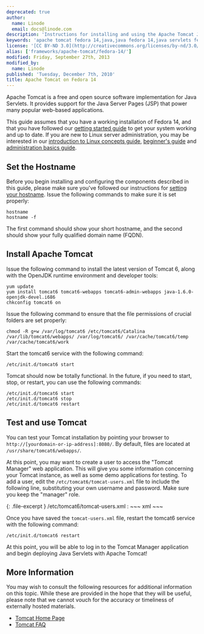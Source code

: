 ```yaml
---
deprecated: true
author:
  name: Linode
  email: docs@linode.com
description: 'Instructions for installing and using the Apache Tomcat Java Servlet engine on Fedora 14.'
keywords: 'apache tomcat fedora 14,java,java fedora 14,java servlets fedora 14,java fedora'
license: '[CC BY-ND 3.0](http://creativecommons.org/licenses/by-nd/3.0/us/)'
alias: ['frameworks/apache-tomcat/fedora-14/']
modified: Friday, September 27th, 2013
modified_by:
  name: Linode
published: 'Tuesday, December 7th, 2010'
title: Apache Tomcat on Fedora 14
---
```




Apache Tomcat is a free and open source software implementation for Java Servlets. It provides support for the Java Server Pages (JSP) that power many popular web-based applications.

This guide assumes that you have a working installation of Fedora 14, and that you have followed our [getting started guide](/docs/getting-started/) to get your system working and up to date. If you are new to Linux server administration, you may be interested in our [introduction to Linux concepts guide](/docs/tools-reference/introduction-to-linux-concepts/), [beginner's guide](/docs/beginners-guide/) and [administration basics guide](/docs/using-linux/administration-basics).

Set the Hostname
----------------

Before you begin installing and configuring the components described in this guide, please make sure you've followed our instructions for [setting your hostname](/docs/getting-started#sph_set-the-hostname). Issue the following commands to make sure it is set properly:

    hostname
    hostname -f

The first command should show your short hostname, and the second should show your fully qualified domain name (FQDN).

Install Apache Tomcat
---------------------

Issue the following command to install the latest version of Tomcat 6, along with the OpenJDK runtime environment and developer tools:

    yum update
    yum install tomcat6 tomcat6-webapps tomcat6-admin-webapps java-1.6.0-openjdk-devel.i686
    chkconfig tomcat6 on

Issue the following command to ensure that the file permissions of crucial folders are set properly:

    chmod -R g+w /var/log/tomcat6 /etc/tomcat6/Catalina /var/lib/tomcat6/webapps/ /var/log/tomcat6/ /var/cache/tomcat6/temp /var/cache/tomcat6/work

Start the tomcat6 service with the following command:

    /etc/init.d/tomcat6 start

Tomcat should now be totally functional. In the future, if you need to start, stop, or restart, you can use the following commands:

    /etc/init.d/tomcat6 start
    /etc/init.d/tomcat6 stop
    /etc/init.d/tomcat6 restart

Test and use Tomcat
-------------------

You can test your Tomcat installation by pointing your browser to `http://[yourdomain-or-ip-address]:8080/`. By default, files are located at `/usr/share/tomcat6/webapps/`.

At this point, you may want to create a user to access the "Tomcat Manager" web application. This will give you some information concerning your Tomcat instance, as well as some demo applications for testing. To add a user, edit the `/etc/tomcat6/tomcat-users.xml` file to include the following line, substituting your own username and password. Make sure you keep the "manager" role.

{: .file-excerpt }
/etc/tomcat6/tomcat-users.xml
:   ~~~ xml
    <user name="squire" password="examplemorris" roles="manager" />
    ~~~

Once you have saved the `tomcat-users.xml` file, restart the tomcat6 service with the following command:

    /etc/init.d/tomcat6 restart

At this point, you will be able to log in to the Tomcat Manager application and begin deploying Java Servlets with Apache Tomcat!

More Information
----------------

You may wish to consult the following resources for additional information on this topic. While these are provided in the hope that they will be useful, please note that we cannot vouch for the accuracy or timeliness of externally hosted materials.

- [Tomcat Home Page](http://tomcat.apache.org/)
- [Tomcat FAQ](http://wiki.apache.org/tomcat/FAQ)



